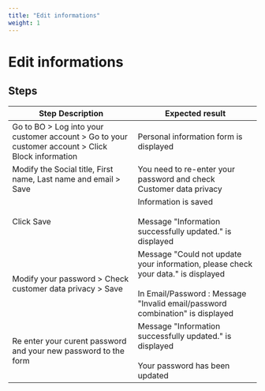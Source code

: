 ```yaml
---
title: "Edit informations"
weight: 1
---
```


# Edit informations
## Steps
| Step Description | Expected result |
| ----- | ----- |
| Go to BO > Log into your customer account > Go to your customer account > Click Block information | Personal information form is displayed |
| Modify the Social title, First name, Last name and email > Save | You need to re-enter your password and check Customer data privacy |
| Click Save | Information is saved<br><br>Message "Information successfully updated." is displayed |
| Modify your password > Check customer data privacy > Save | Message "Could not update your information, please check your data." is displayed<br><br>In Email/Password : Message "Invalid email/password combination" is displayed |
| Re enter your curent password and your new password to the form | Message "Information successfully updated." is displayed<br><br>Your password has been updated |
